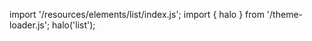 <!--
type: template
name: list
-->

import '/resources/elements/list/index.js';
import { halo } from '/theme-loader.js';
halo('list');
